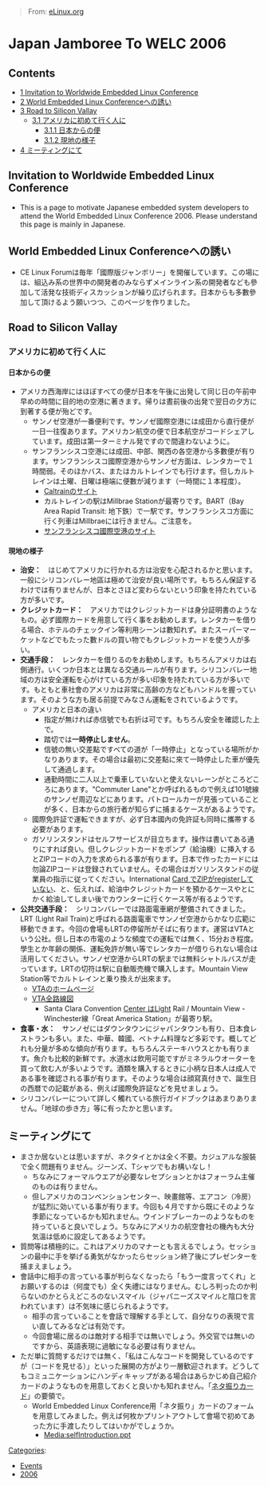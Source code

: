 > From: [eLinux.org](http://eLinux.org/Japan_Jamboree_To_WELC_2006 "http://eLinux.org/Japan_Jamboree_To_WELC_2006")


# Japan Jamboree To WELC 2006



## Contents

-   [1 Invitation to Worldwide Embedded Linux
    Conference](#invitation-to-worldwide-embedded-linux-conference)
-   [2 World Embedded Linux
    Conferenceへの誘い](#world-embedded-linux-conference-e3.81.b8.e3.81.ae.e8.aa.98.e3.81-84)
-   [3 Road to Silicon Vallay](#road-to-silicon-vallay)
    -   [3.1
        アメリカに初めて行く人に](#-e3.82.a2.e3.83.a1.e3.83.aa.e3.82.ab.e3.81.ab.e5.88.9d.e3.82.81.e3.81.a6.e8.a1.8c.e3.81.8f.e4.ba.ba.e3.81-ab)
        -   [3.1.1
            日本からの便](#-e6.97.a5.e6.9c.ac.e3.81.8b.e3.82.89.e3.81.ae.e4.be-bf)
        -   [3.1.2
            現地の様子](#-e7.8f.be.e5.9c.b0.e3.81.ae.e6.a7.98.e5.ad-90)
-   [4
    ミーティングにて](#-e3.83.9f.e3.83.bc.e3.83.86.e3.82.a3.e3.83.b3.e3.82.b0.e3.81.ab.e3.81-a6)

## Invitation to Worldwide Embedded Linux Conference

-   This is a page to motivate Japanese embedded system developers to
    attend the World Embedded Linux Conference 2006. Please understand
    this page is mainly in Japanese.

## World Embedded Linux Conferenceへの誘い

-   CE Linux
    Forumは毎年「國際版ジャンボリー」を開催しています。この場には、組込み系の世界中の開発者のみならずメインライン系の開発者なども參加して活発な技術ディスカッションが繰り広げられます。日本からも多數參加して頂けるよう願いつつ、このページを作りました。

## Road to Silicon Vallay

### アメリカに初めて行く人に

#### 日本からの便

-   アメリカ西海岸にはほぼすべての便が日本を午後に出発して同じ日の午前中早めの時間に目的地の空港に著きます。帰りは晝前後の出発で翌日の夕方に到著する便が殆どです。
    -   サンノゼ空港が一番便利です。サンノゼ國際空港には成田から直行便が一日一往復あります。アメリカン航空の便で日本航空がコードシェアしています。成田は第一ターミナル発ですので間違わないように。
    -   サンフランシスコ空港には成田、中部、関西の各空港から多數便が有ります。サンフランシスコ國際空港からサンノゼ方面は、レンタカーで１時間弱。そのほかバス、またはカルトレインでも行けます。但しカルトレインは土曜、日曜は極端に便數が減ります（一時間に１本程度）。
        -   [Caltrainのサイト](http://www.caltrain.com/)
        -   カルトレインの駅はMillbrae Stationが最寄りです。BART（Bay
            Area Rapid Transit:
            地下鉄）で一駅です。サンフランシスコ方面に行く列車はMillbraeには行きません。ご注意を。
        -   [サンフランシスコ國際空港のサイト](http://www.flysfo.com/transport/services/gt_tsv_search.asp)

#### 現地の様子

-   **治安：**　はじめてアメリカに行かれる方は治安を心配されるかと思います。一般にシリコンバレー地區は極めて治安が良い場所です。もちろん保証するわけでは有りませんが、日本とさほど変わらないという印象を持たれている方が多いです。
-   **クレジットカード：**　アメリカではクレジットカードは身分証明書のようなもの。必ず國際カードを用意して行く事をお勧めします。レンタカーを借りる場合、ホテルのチェックイン等利用シーンは數知れず。またスーパーマーケットなどでもたった數ドルの買い物でもクレジットカードを使う人が多い。
-   **交通手段：**　レンタカーを借りるのをお勧めします。もちろんアメリカは右側通行。いくつか日本とは異なる交通ルールが有ります。シリコンバレー地域の方は安全運転を心がけている方が多い印象を持たれている方が多いです。もともと車社會のアメリカは非常に高齢の方などもハンドルを握っています。そのような方も居る前提でみなさん運転をされているようです。
    -   アメリカと日本の違い
        -   指定が無ければ赤信號でも右折は可です。もちろん安全を確認した上で。
        -   踏切では**一時停止しません**。
        -   信號の無い交差點ですべての道が「一時停止」となっている場所がかなりあります。その場合は最初に交差點に來て一時停止した車が優先して通過します。
        -   通勤時間に二人以上で乗車していないと使えないレーンがところどころにあります。"Commuter
            Lane"とか呼ばれるもので例えば101號線のサンノゼ周辺などにあります。パトロールカーが見張っていることが多く、日本からの旅行者が知らずに捕まるケースがあるようです。
    -   國際免許証で運転できますが、必ず日本國內の免許証も同時に攜帯する必要があります。
    -   ガソリンスタンドはセルフサービスが目立ちます。操作は書いてある通りにすれば良い。但しクレジットカードをポンプ（給油機）に挿入するとZIPコードの入力を求められる事が有ります。日本で作ったカードには勿論ZIPコードは登録されていません。その場合はガソリンスタンドの従業員の指示に従ってください。International
        [Card
        でZIPがregisterしていない](http://eLinux.org/index.php?title=Card_%E3%81%A7ZIP%E3%81%8Cregister%E3%81%97%E3%81%A6%E3%81%84%E3%81%AA%E3%81%84&action=edit&redlink=1 "Card でZIPがregisterしていない (page does not exist)")、と、伝えれば、給油中クレジットカードを預かるケースやとにかく給油してしまい後でカウンターに行くケース等が有るようです。
-   **公共交通手段：**　シリコンバレーでは路面電車網が整備されてきました。LRT
    (Light Rail
    Train)と呼ばれる路面電車でサンノゼ空港からかなり広範に移動できます。今回の會場もLRTの停留所がそばに有ります。運営はVTAという公社。但し日本の市電のような頻度での運転では無く、15分おき程度。學生とか年齢の関係、運転免許が無い等でレンタカーが借りられない場合は活用してください。サンノゼ空港からLRTの駅までは無料シャトルバスが走っています。LRTの切符は駅に自動販売機で購入します。Mountain
    View Station等でカルトレインと乗り換えが出來ます。
    -   [VTAのホームページ](http://www.vta.org/)
    -   [VTA全路線図](http://www.vta.org/schedules/pdf/vta_system_map_jan2006.pdf)
        -   Santa Clara Convention [Center
            はLight](http://eLinux.org/index.php?title=Center_%E3%81%AFLight&action=edit&redlink=1 "Center はLight (page does not exist)")
            Rail / Mountain View - Winchester線「Great America
            Station」が最寄り駅。
-   **食事・水：**　サンノゼにはダウンタウンにジャパンタウンも有り、日本食レストランも多い。また、中華、韓國、ベトナム料理など多彩です。概してどれも分量が多めな傾向が有ります。もちろんステーキハウスとかも有ります。魚介も比較的新鮮です。水道水は飲用可能ですがミネラルウオーターを買って飲む人が多いようです。酒類を購入するときに小柄な日本人は成人である事を確認される事が有ります。そのような場合は顔寫真付きで、誕生日の西暦での記載がある、例えば國際免許証などを見せましょう。
-   シリコンバレーについて詳しく觸れている旅行ガイドブックはあまりありません。「地球の歩き方」等に有ったかと思います。

## ミーティングにて

-   まさか居ないとは思いますが、ネクタイとかは全く不要。カジュアルな服裝で全く問題有りません。ジーンズ、Tシャツでもお構いなし！
    -   ちなみにフォーマルウエアが必要なレセプションとかはフォーラム主催のものは有りません。
    -   但しアメリカのコンベンションセンター、映畫館等、エアコン（冷房）が猛烈に効いている事が有ります。今回も４月ですから既にそのような季節になっているかも知れません。ウインドブレーカーのようなものを持っていると良いでしょう。ちなみにアメリカの航空會社の機內も大分気溫は低めに設定してあるようです。
-   質問等は積極的に。これはアメリカのマナーとも言えるでしょう。セッションの最中に手を挙げる勇気がなかったらセッション終了後にプレゼンターを捕まえましょう。
-   會話中に相手の言っている事が判らなくなったら「もう一度言ってくれ」とお願いするのは（何度でも）全く失禮にはなりません。むしろ判ったのか判らないのかとらえどころのないスマイル（ジャパニーズスマイルと陰口を言われています）は不気味に感じられるようです。
    -   相手の言っていることを會話で理解する手として、自分なりの表現で言い直してみるなどは有効です。
    -   今回會場に居るのは敵対する相手では無いでしょう。外交官では無いのですから、英語表現に過敏になる必要は有りません。
-   ただ単に質問するだけでは無く、「私はこんなコードを開発しているのですが（コードを見せる）」といった展開の方がより一層歓迎されます。どうしてもコミュニケーションにハンディキャップがある場合はあらかじめ自己紹介カードのようなものを用意しておくと良いかも知れません。「[ネタ振りカード](http://tree.celinuxforum.org/CelfPubWiki/JapanTechnicalJamboreeGuidance#head-1a5708bb96085866eb897c7ed15eac424156944a)」の要領で。
    -   World Embedded Linux
        Conference用「ネタ振り」カードのフォームを用意してみました。例えば何枚かプリントアウトして會場で初めてあった方に手渡したりしてはいかがでしょうか。
        -   [Media:selfIntroduction.ppt](http://eLinux.org/images/7/76/SelfIntroduction.ppt "SelfIntroduction.ppt")


[Categories](http://eLinux.org/Special:Categories "Special:Categories"):

-   [Events](http://eLinux.org/Category:Events "Category:Events")
-   [2006](http://eLinux.org/Category:2006 "Category:2006")

